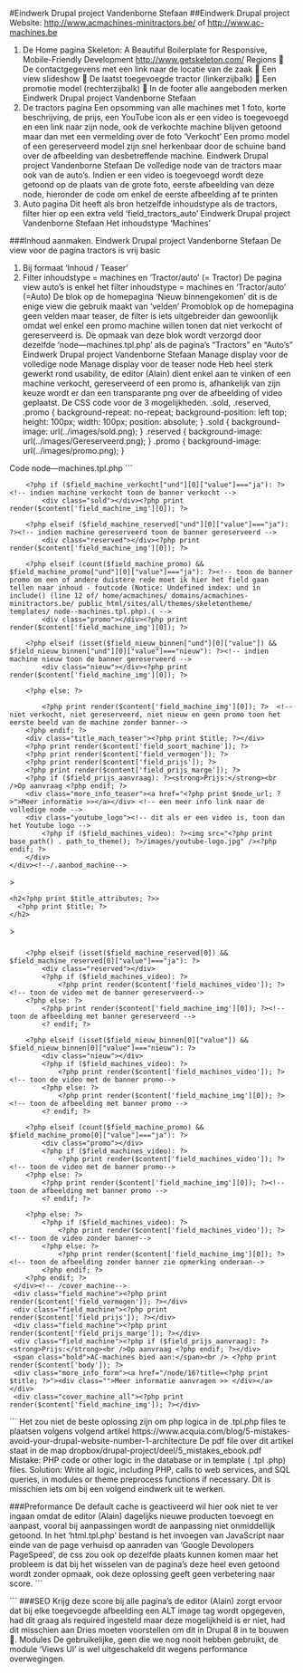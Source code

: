 #Eindwerk Drupal project Vandenborne Stefaan
##Eindwerk Drupal project
Website: http://www.acmachines-minitractors.be/ of http://www.ac-machines.be
1. De Home pagina
Skeleton: A Beautiful Boilerplate for Responsive, Mobile-Friendly Development http://www.getskeleton.com/
Regions
 De contactgegevens met een link naar de locatie van de zaak
 Een view slideshow
 De laatst toegevoegde tractor (linkerzijbalk)
 Een promotie model (rechterzijbalk)
 In de footer alle aangeboden merken
Eindwerk Drupal project Vandenborne Stefaan
2. De tractors pagina
Een opsomming van alle machines met 1 foto, korte beschrijving, de prijs, een YouTube icon als er een video is toegevoegd en een link naar zijn node, ook de verkochte machine blijven getoond maar dan met een vermelding over de foto ‘Verkocht’
Een promo model of een gereserveerd model zijn snel herkenbaar door de schuine band over de afbeelding van desbetreffende machine.
Eindwerk Drupal project Vandenborne Stefaan
De volledige node van de tractors maar ook van de auto’s.
Indien er een video is toegevoegd wordt deze getoond op de plaats van de grote foto, eerste afbeelding van deze node, hieronder de code om enkel de eerste afbeelding af te printen <?php print render($content['field_machine_img'][0]); ?>
3. Auto pagina Dit heeft als bron hetzelfde inhoudstype als de tractors, filter hier op een extra veld ‘field_tractors_auto’
Eindwerk Drupal project Vandenborne Stefaan
Het inhoudstype ‘Machines’

###Inhoud aanmaken.
Eindwerk Drupal project Vandenborne Stefaan
De view voor de pagina tractors is vrij basic
1. Bij formaat ‘Inhoud / Teaser’
2. Filter inhoudstype = machines en ‘Tractor/auto’ (= Tractor)
De pagina view auto’s is enkel het filter inhoudstype = machines en ‘Tractor/auto’ (=Auto)
De blok op de homepagina ‘Nieuw binnengekomen’ dit is de enige view die gebruik maakt van ‘velden’
Promoblok op de homepagina geen velden maar teaser, de filter is iets uitgebreider dan gewoonlijk omdat
wel enkel een promo machine willen tonen dat niet verkocht of gereserveerd is. De opmaak van deze blok
wordt verzorgd door dezelfde ‘node—machines.tpl.php’ als de pagina’s “Tractors” en “Auto’s”
Eindwerk Drupal project Vandenborne Stefaan
Manage display voor de volledige node
Manage display voor de teaser node
Heb heel sterk gewerkt rond usability, de editor (Alain) dient enkel aan te vinken of een machine verkocht, gereserveerd of een promo is, afhankelijk van zijn keuze wordt er dan een transparante png over de afbeelding of video geplaatst.
De CSS code voor de 3 mogelijkheden.
.sold, .reserved, .promo { background-repeat: no-repeat; background-position: left top; height: 100px; width: 100px; position: absolute; }
.sold { background-image: url(../images/sold.png); }
.reserved { background-image: url(../images/Gereserveerd.png); }
.promo { background-image: url(../images/promo.png); }

Code node—machines.tpl.php
´´´
<?php if ($teaser): ?><!-- teaser weergave op de pagina overzicht tractors en auto's zelfde inhoudstype met een extra veld(tractor/auto - vinkje)-->
<div class="wrapper_aanbod_teaser">
    <?php  // print_r ($field_machine_verkocht)  ?><!-- dit om te testen-->
    <?php  // print_r ($field_machine_reserved) ?><!-- dit om te testen-->
    <?php   // print_r ($field_machine_promo ?: [1, 2]) ?><!-- dit om te testen-->
    <?php  //  print_r ($field_nieuw_binnen) ?><!-- dit om te testen-->
	<div class="aanbod_machine">

		<?php if ($field_machine_verkocht["und"][0]["value"]==="ja"): ?><!-- indien machine verkocht toon de banner verkocht -->
        	<div class="sold"></div><?php print render($content['field_machine_img'][0]); ?>

       	<?php elseif ($field_machine_reserved["und"][0]["value"]==="ja"): ?><!-- indien machine gereserveerd toon de banner gereserveerd -->
        	<div class="reserved"></div><?php print render($content['field_machine_img'][0]); ?>

        <?php elseif (count($field_machine_promo) && $field_machine_promo["und"][0]["value"]==="ja"): ?><!-- toon de banner promo om een of andere duistere rede moet ik hier het field gaan tellen naar inhoud - foutcode (Notice: Undefined index: und in include() (line 12 of/ home/acmachines/ domains/acmachines-minitractors.be/ public_html/sites/all/themes/skeletontheme/ templates/ node--machines.tpl.php).( -->
        	<div class="promo"></div><?php print render($content['field_machine_img'][0]); ?>

        <?php elseif (isset($field_nieuw_binnen["und"][0]["value"]) && $field_nieuw_binnen["und"][0]["value"]==="nieuw"): ?><!-- indien machine nieuw toon de banner gereserveerd -->
            <div class="nieuw"></div><?php print render($content['field_machine_img'][0]); ?>

		<?php else: ?>

    		<?php print render($content['field_machine_img'][0]); ?>  <!-- niet verkocht, niet gereserveerd, niet nieuw en geen promo toon het eerste beeld van de machine zonder banner-->
    	<?php endif; ?>
        <div class="title_mach_teaser"><?php print $title; ?></div>
        <?php print render($content['field_soort_machine']); ?>
        <?php print render($content['field_vermogen']); ?>
        <?php print render($content['field_prijs']); ?>
        <?php print render($content['field_prijs_marge']); ?>
        <?php if ($field_prijs_aanvraag): ?><strong>Prijs:</strong><br />Op aanvraag <?php endif; ?>
        <div class="more_info_teaser"><a href="<?php print $node_url; ?>">Meer informatie >></a></div> <!-- een meer info link naar de volledige node -->
        <div class="youtube_logo"><!-- dit als er een video is, toon dan het Youtube logo -->
			<?php if ($field_machines_video): ?><img src="<?php print base_path() . path_to_theme(); ?>/images/youtube-logo.jpg" /><?php endif; ?>
        </div>
    </div><!--/.aanbod_machine-->   
</div>
<?php else: ?>
<!-- hier de volledig node -->
<div id="node-<?php print $node->nid; ?>" class="<?php print $classes; ?> clearfix"<?php print $attributes; ?>>
  <?php print render($title_prefix); ?>

    <h2<?php print $title_attributes; ?>>
      <?php print $title; ?>
    </h2>
  
  <?php print render($title_suffix); ?>
  <div class="content clearfix"<?php print $content_attributes; ?>>
     <h3><?php print render($content['field_soort_machine']); ?></h3>	 
     <div class="cover_machine">
        <?php if ($field_machine_verkocht[0]["value"]==="ja"): ?>
            <div class="sold"></div><!-- een div verkocht over de image of video-->
			<?php if ($field_machines_video): ?>
				<?php print render($content['field_machines_video']); ?> <!-- toon de video met de banner verkocht-->
            <?php else: ?>      
        	<?php print render($content['field_machine_img'][0]); ?><!-- toon de foto met de banner verkocht, deze afbeelding (de eerste) wordt enkel getoond indien er geen video is toegevoegd -->
            <? endif; ?>
            
        <?php elseif (isset($field_machine_reserved[0]) && $field_machine_reserved[0]["value"]==="ja"): ?>
        	<div class="reserved"></div>
			<?php if ($field_machines_video): ?>
				<?php print render($content['field_machines_video']); ?> <!-- toon de video met de banner gereserveerd-->
        <?php else: ?> 
			<?php print render($content['field_machine_img'][0]); ?><!-- toon de afbeelding met banner gereserveerd -->
            <? endif; ?>

        <?php elseif (isset($field_nieuw_binnen[0]["value"]) && $field_nieuw_binnen[0]["value"]==="nieuw"): ?>
            <div class="nieuw"></div>
            <?php if ($field_machines_video): ?>
                <?php print render($content['field_machines_video']); ?> <!-- toon de video met de banner promo-->
            <?php else: ?>
                <?php print render($content['field_machine_img'][0]); ?><!-- toon de afbeelding met banner promo -->
            <? endif; ?>
            
        <?php elseif (count($field_machine_promo) && $field_machine_promo[0]["value"]==="ja"): ?>
        	<div class="promo"></div>
            <?php if ($field_machines_video): ?>
				<?php print render($content['field_machines_video']); ?> <!-- toon de video met de banner promo-->
        <?php else: ?>
        	<?php print render($content['field_machine_img'][0]); ?><!-- toon de afbeelding met banner promo -->
            <? endif; ?>
            
        <?php else: ?>        	
			<?php if ($field_machines_video): ?>
				<?php print render($content['field_machines_video']); ?> <!-- toon de video zonder banner-->
            <?php else: ?>       	
	 			<?php print render($content['field_machine_img'][0]); ?> <!-- toon de afbeelding zonder banner zie opmerking onderaan-->
			<?php endif; ?>
        <?php endif; ?>
     </div><!-- /cover_machine-->
     <div class="field_machine"><?php print render($content['field_vermogen']); ?></div>
     <div class="field_machine"><?php print render($content['field_prijs']); ?></div>
     <div class="field_machine"><?php print render($content['field_prijs_marge']); ?></div>
     <div class="field_machine"><?php if ($field_prijs_aanvraag): ?><strong>Prijs:</strong><br />Op aanvraag <?php endif; ?></div>
     <span class="bold">AC-machines bied aan:</span><br /> <?php print render($content['body']); ?>
     <div class="more_info_form"><a href="/node/16?title=<?php print $title; ?>"><div class="">Meer informatie aanvragen >> </div></a></div>
     <div class="cover_machine_all"><?php print render($content['field_machine_img']); ?></div>   
  </div>
</div>
<?php endif; ?>
<!-- enkele opmerkingen: als er een video inhoud is dan wordt de eerste image [0] niet meer als grote afbeelding getoond maar komt deze bij in de kleine afbeeldingen onderaan de node
weet nog niet goed hoe dit in elkaar zit (render($content['field_machine_img'][0]) maar hier komt dit goed uit -->
´´´
Het zou niet de beste oplossing zijn om php logica in de .tpl.php files te plaatsen volgens volgend artikel https://www.acquia.com/blog/5-mistakes-avoid-your-drupal-website-number-1-architecture De pdf file over dit artikel staat in de map dropbox/drupal-project/deel/5_mistakes_ebook.pdf
Mistake: PHP code or other logic in the database or in template ( .tpl .php) files. Solution: Write all logic, including PHP, calls to web services, and SQL queries, in modules or theme preprocess functions if necessary.
Dit is misschien iets om bij een volgend eindwerk uit te werken.

###Preformance
De default cache is geactiveerd wil hier ook niet te ver ingaan omdat de editor (Alain) dagelijks nieuwe producten toevoegt en aanpast, vooral bij aanpassingen wordt de aanpassing niet onmiddellijk getoond.
In het ‘html.tpl.php’ bestand is het invoegen van JavaScript naar einde van de page verhuisd op aanraden van ‘Google Devolopers PageSpeed’, de css <?php print $styles; ?> zou ook op dezelfde plaats kunnen komen maar het probleem is dat bij het wisselen van de pagina’s deze heel even getoond wordt zonder opmaak, ook deze oplossing geeft geen verbetering naar score.
´´´
<?php print $scripts; ?>
<?php print $page_bottom; ?>
</body>
</html>
´´´
###SEO
Krijg deze score bij alle pagina’s de editor (Alain) zorgt ervoor dat bij elke toegevoegde afbeelding een ALT image tag wordt opgegeven, had dit graag als required ingesteld maar deze mogelijkheid is er niet, had dit misschien aan Dries moeten voorstellen om dit in Drupal 8 in te bouwen .
Modules
De gebruikelijke, geen die we nog nooit hebben gebruikt, de module ‘Views UI’ is wel uitgeschakeld dit wegens performance overwegingen.
